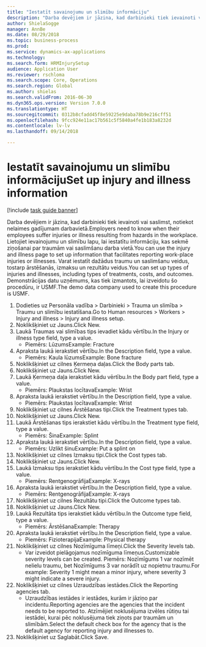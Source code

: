 ```yaml
--- 
title: "Iestatīt savainojumu un slimību informāciju"
description: "Darba devējiem ir jāzina, kad darbinieki tiek ievainoti vai saslimst, notiekot nelaimes gadījumam darbavietā."
author: ShielaSogge
manager: AnnBe
ms.date: 08/29/2018
ms.topic: business-process
ms.prod: 
ms.service: dynamics-ax-applications
ms.technology: 
ms.search.form: HRMInjurySetup
audience: Application User
ms.reviewer: rschloma
ms.search.scope: Core, Operations
ms.search.region: Global
ms.author: shielas
ms.search.validFrom: 2016-06-30
ms.dyn365.ops.version: Version 7.0.0
ms.translationtype: HT
ms.sourcegitcommit: 0312b8cfadd45f8e59225e9daba78b9e216cff51
ms.openlocfilehash: 9fcc924e11ac17b561c5f5840a4fe1b183a8232d
ms.contentlocale: lv-lv
ms.lasthandoff: 09/14/2018

---
```

# <a name="set-up-injury-and-illness-information"></a><span data-ttu-id="717ce-103">Iestatīt savainojumu un slimību informāciju</span><span class="sxs-lookup"><span data-stu-id="717ce-103">Set up injury and illness information</span></span>

[!include [task guide banner](../../includes/task-guide-banner.md)]

<span data-ttu-id="717ce-104">Darba devējiem ir jāzina, kad darbinieki tiek ievainoti vai saslimst, notiekot nelaimes gadījumam darbavietā.</span><span class="sxs-lookup"><span data-stu-id="717ce-104">Employers need to know when their employees suffer injuries or illness resulting from hazards in the workplace.</span></span> <span data-ttu-id="717ce-105">Lietojiet ievainojumu un slimību lapu, lai iestatītu informāciju, kas sekmē ziņošanai par traumām vai saslimšanu darba vietā.</span><span class="sxs-lookup"><span data-stu-id="717ce-105">You can use the injury and illness page to set up information that facilitates reporting work-place injuries or illnesses.</span></span> <span data-ttu-id="717ce-106">Varat iestatīt dažādus traumu un saslimšanu veidus, tostarp ārstēšanās, izmaksu un rezultātu veidus.</span><span class="sxs-lookup"><span data-stu-id="717ce-106">You can set up types of injuries and illnesses, including types of treatments, costs, and outcomes.</span></span> <span data-ttu-id="717ce-107">Demonstrācijas datu uzņēmums, kas tiek izmantots, lai izveidotu šo procedūru, ir USMF.</span><span class="sxs-lookup"><span data-stu-id="717ce-107">The demo data company used to create this procedure is USMF.</span></span>

1. <span data-ttu-id="717ce-108">Dodieties uz Personāla vadība > Darbinieki > Trauma un slimība > Traumu un slimību iestatīšana.</span><span class="sxs-lookup"><span data-stu-id="717ce-108">Go to Human resources > Workers > Injury and illness > Injury and illness setup.</span></span>
2. <span data-ttu-id="717ce-109">Noklikšķiniet uz Jauns.</span><span class="sxs-lookup"><span data-stu-id="717ce-109">Click New.</span></span>
3. <span data-ttu-id="717ce-110">Laukā Traumas vai slimības tips ievadiet kādu vērtību.</span><span class="sxs-lookup"><span data-stu-id="717ce-110">In the Injury or illness type field, type a value.</span></span>
    * <span data-ttu-id="717ce-111">Piemērs: Lūzums</span><span class="sxs-lookup"><span data-stu-id="717ce-111">Example: Fracture</span></span>  
4. <span data-ttu-id="717ce-112">Apraksta laukā ierakstiet vērtību.</span><span class="sxs-lookup"><span data-stu-id="717ce-112">In the Description field, type a value.</span></span>
    * <span data-ttu-id="717ce-113">Piemērs: Kaula lūzums</span><span class="sxs-lookup"><span data-stu-id="717ce-113">Example: Bone fracture</span></span>  
5. <span data-ttu-id="717ce-114">Noklikšķiniet uz cilnes Ķermeņa daļas.</span><span class="sxs-lookup"><span data-stu-id="717ce-114">Click the Body parts tab.</span></span>
6. <span data-ttu-id="717ce-115">Noklikšķiniet uz Jauns.</span><span class="sxs-lookup"><span data-stu-id="717ce-115">Click New.</span></span>
7. <span data-ttu-id="717ce-116">Laukā Ķermeņa daļa ierakstiet kādu vērtību.</span><span class="sxs-lookup"><span data-stu-id="717ce-116">In the Body part field, type a value.</span></span>
    * <span data-ttu-id="717ce-117">Piemērs: Plaukstas locītava</span><span class="sxs-lookup"><span data-stu-id="717ce-117">Example: Wrist</span></span>  
8. <span data-ttu-id="717ce-118">Apraksta laukā ierakstiet vērtību.</span><span class="sxs-lookup"><span data-stu-id="717ce-118">In the Description field, type a value.</span></span>
    * <span data-ttu-id="717ce-119">Piemērs: Plaukstas locītava</span><span class="sxs-lookup"><span data-stu-id="717ce-119">Example: Wrist</span></span>  
9. <span data-ttu-id="717ce-120">Noklikšķiniet uz cilnes Ārstēšanas tipi.</span><span class="sxs-lookup"><span data-stu-id="717ce-120">Click the Treatment types tab.</span></span>
10. <span data-ttu-id="717ce-121">Noklikšķiniet uz Jauns.</span><span class="sxs-lookup"><span data-stu-id="717ce-121">Click New.</span></span>
11. <span data-ttu-id="717ce-122">Laukā Ārstēšanas tips ierakstiet kādu vērtību.</span><span class="sxs-lookup"><span data-stu-id="717ce-122">In the Treatment type field, type a value.</span></span>
    * <span data-ttu-id="717ce-123">Piemērs: Šina</span><span class="sxs-lookup"><span data-stu-id="717ce-123">Example: Splint</span></span>  
12. <span data-ttu-id="717ce-124">Apraksta laukā ierakstiet vērtību.</span><span class="sxs-lookup"><span data-stu-id="717ce-124">In the Description field, type a value.</span></span>
    * <span data-ttu-id="717ce-125">Piemērs: Uzlikt šinu</span><span class="sxs-lookup"><span data-stu-id="717ce-125">Example: Put a splint on</span></span>  
13. <span data-ttu-id="717ce-126">Noklikšķiniet uz cilnes Izmaksu tipi.</span><span class="sxs-lookup"><span data-stu-id="717ce-126">Click the Cost types tab.</span></span>
14. <span data-ttu-id="717ce-127">Noklikšķiniet uz Jauns.</span><span class="sxs-lookup"><span data-stu-id="717ce-127">Click New.</span></span>
15. <span data-ttu-id="717ce-128">Laukā Izmaksu tips ierakstiet kādu vērtību.</span><span class="sxs-lookup"><span data-stu-id="717ce-128">In the Cost type field, type a value.</span></span>
    * <span data-ttu-id="717ce-129">Piemērs: Rentgenogrāfija</span><span class="sxs-lookup"><span data-stu-id="717ce-129">Example: X-rays</span></span>  
16. <span data-ttu-id="717ce-130">Apraksta laukā ierakstiet vērtību.</span><span class="sxs-lookup"><span data-stu-id="717ce-130">In the Description field, type a value.</span></span>
    * <span data-ttu-id="717ce-131">Piemērs: Rentgenogrāfija</span><span class="sxs-lookup"><span data-stu-id="717ce-131">Example: X-rays</span></span>  
17. <span data-ttu-id="717ce-132">Noklikšķiniet uz cilnes Rezultātu tipi.</span><span class="sxs-lookup"><span data-stu-id="717ce-132">Click the Outcome types tab.</span></span>
18. <span data-ttu-id="717ce-133">Noklikšķiniet uz Jauns.</span><span class="sxs-lookup"><span data-stu-id="717ce-133">Click New.</span></span>
19. <span data-ttu-id="717ce-134">Laukā Rezultāta tips ierakstiet kādu vērtību.</span><span class="sxs-lookup"><span data-stu-id="717ce-134">In the Outcome type field, type a value.</span></span>
    * <span data-ttu-id="717ce-135">Piemērs: Ārstēšana</span><span class="sxs-lookup"><span data-stu-id="717ce-135">Example: Therapy</span></span>  
20. <span data-ttu-id="717ce-136">Apraksta laukā ierakstiet vērtību.</span><span class="sxs-lookup"><span data-stu-id="717ce-136">In the Description field, type a value.</span></span>
    * <span data-ttu-id="717ce-137">Piemērs: Fizioterapija</span><span class="sxs-lookup"><span data-stu-id="717ce-137">Example: Physical therapy</span></span>  
21. <span data-ttu-id="717ce-138">Noklikšķiniet uz cilnes Nozīmīguma līmeņi.</span><span class="sxs-lookup"><span data-stu-id="717ce-138">Click the Severity levels tab.</span></span>
    * <span data-ttu-id="717ce-139">Var izveidot pielāgojamus nozīmīguma līmeņus.</span><span class="sxs-lookup"><span data-stu-id="717ce-139">Customizable severity levels can be created.</span></span> <span data-ttu-id="717ce-140">Piemērs: Nozīmīgums 1 var nozīmēt nelielu traumu, bet Nozīmīgums 3 var norādīt uz nopietnu traumu.</span><span class="sxs-lookup"><span data-stu-id="717ce-140">For example: Severity 1 might mean a minor injury, where severity 3 might indicate a severe injury.</span></span>  
22. <span data-ttu-id="717ce-141">Noklikšķiniet uz cilnes Uzraudzības iestādes.</span><span class="sxs-lookup"><span data-stu-id="717ce-141">Click the Reporting agencies tab.</span></span>
    * <span data-ttu-id="717ce-142">Uzraudzības iestādes ir iestādes, kurām ir jāziņo par incidentu.</span><span class="sxs-lookup"><span data-stu-id="717ce-142">Reporting agencies are the agencies that the incident needs to be reported to.</span></span> <span data-ttu-id="717ce-143">Atzīmējiet noklusējuma izvēles rūtiņu tai iestādei, kurai pēc noklusējuma tiek ziņots par traumām un slimībām.</span><span class="sxs-lookup"><span data-stu-id="717ce-143">Select the default check box for the agency that is the default agency for reporting injury and illnesses to.</span></span>  
23. <span data-ttu-id="717ce-144">Noklikšķiniet uz Saglabāt.</span><span class="sxs-lookup"><span data-stu-id="717ce-144">Click Save.</span></span>


